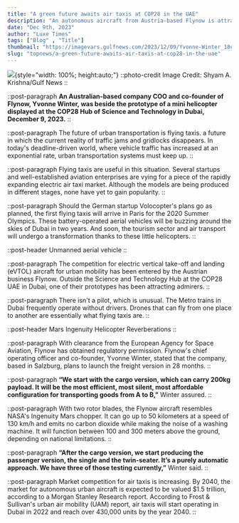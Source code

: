 ```yaml
---
title: "A green future awaits air taxis at COP28 in the UAE"
description: "An autonomous aircraft from Austria-based Flynow is attracting enthusiasts at Expo City, Dubai"
date: "Dec 9th, 2023"
author: "Luxe Times"
tags: ["Blog" , "Title"]
thumbnail: "https://imagevars.gulfnews.com/2023/12/09/Yvonne-Winter_18c4f89db51_large.jpg"
slug: "topnews/a-green-future-awaits-air-taxis-at-cop28-in-the-uae"
---
```


![](https://imagevars.gulfnews.com/2023/12/09/Yvonne-Winter_18c4f89db51_large.jpg){style="width: 100%; height:auto;"}
::photo-credit
Image Credit: Shyam A. Krishna/Gulf News
::

<!-- SECTION -->
::post-paragraph
**An Australian-based company COO and co-founder of Flynow, Yvonne Winter, was beside the prototype of a mini helicopter displayed at the COP28 Hub of Science and Technology in Dubai, December 9, 2023.**
::

::post-paragraph
The future of urban transportation is flying taxis. a future in which the current reality of traffic jams and gridlocks disappears. In today's deadline-driven world, where vehicle traffic has increased at an exponential rate, urban transportation systems must keep up.
::

::post-paragraph
Flying taxis are useful in this situation. Several startups and well-established aviation enterprises are vying for a piece of the rapidly expanding electric air taxi market. Although the models are being produced in different stages, none have yet to gain popularity.
::

::post-paragraph
Should the German startup Volocopter's plans go as planned, the first flying taxis will arrive in Paris for the 2020 Summer Olympics. These battery-operated aerial vehicles will be buzzing around the skies of Dubai in two years. And soon, the tourism sector and air transport will undergo a transformation thanks to these little helicopters.
::

::post-header
Unmanned aerial vehicle
::

::post-paragraph
The competition for electric vertical take-off and landing (eVTOL) aircraft for urban mobility has been entered by the Austrian business Flynow. Outside the Science and Technology Hub at the COP28 UAE in Dubai, one of their prototypes has been attracting admirers.
::

::post-paragraph
There isn't a pilot, which is unusual. The Metro trains in Dubai frequently operate without drivers. Drones that can fly from one place to another are essentially what flying taxis are.
::

::post-header
Mars Ingenuity Helicopter Reverberations
::

::post-paragraph
With clearance from the European Agency for Space Aviation, Flynow has obtained regulatory permission. Flynow's chief operating officer and co-founder, Yvonne Winter, stated that the company, based in Salzburg, plans to launch the freight version in 28 months.
::

::post-paragraph
**“We start with the cargo version, which can carry 200kg payload. It will be the most efficient, most silent, most affordable configuration for transporting goods from A to B,”** Winter assured.
::

::post-paragraph
With two rotor blades, the Flynow aircraft resembles NASA's Ingenuity Mars chopper. It can go up to 50 kilometers at a speed of 130 km/h and emits no carbon dioxide while making the noise of a washing machine. It will function between 100 and 300 meters above the ground, depending on national limitations.
::

::post-paragraph
**“After the cargo version, we start producing the passenger version, the single and the twin-seater. It’s a purely automatic approach. We have three of those testing currently,”** Winter said.
::

::post-paragraph
Market competition for air taxis is increasing. By 2040, the market for autonomous urban aircraft is expected to be valued $1.5 trillion, according to a Morgan Stanley Research report. According to Frost & Sullivan's urban air mobility (UAM) report, air taxis will start operating in Dubai in 2022 and reach over 430,000 units by the year 2040.
::